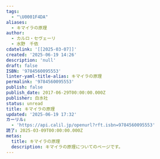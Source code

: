 ```yaml
---
tags:
  - "\U0001F4DA"
aliases:
  - キマイラの原理
author:
  - カルロ・セヴェーリ
  - 水野　千依
cdatelink: '[[2025-03-07]]'
created: '2025-06-19 14:26'
description: 'null'
draft: false
ISBN: '9784560095553'
linter-yaml-title-alias: キマイラの原理
permalink: '9784560095553'
publish: false
publish_date: 2017-06-29T00:00:00.000Z
publisher: 白水社
status: unread
title: キマイラの原理
updated: '2025-06-19 17:32'
カーリル:
  - 'https://api.calil.jp/openurl?rft.isbn=9784560095553'
読了: 2025-03-09T00:00:00.000Z
metas:
  title: キマイラの原理
  description: キマイラの原理についてのページです。
---
```


